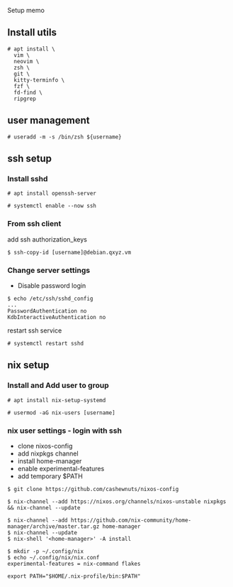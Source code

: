 Setup memo

## Install utils

```
# apt install \
  vim \
  neovim \
  zsh \
  git \
  kitty-terminfo \
  fzf \
  fd-find \
  ripgrep
```

## user management

```
# useradd -m -s /bin/zsh ${username}
```

## ssh setup

### Install sshd

```
# apt install openssh-server

# systemctl enable --now ssh
```

### From ssh client

add ssh authorization_keys

```
$ ssh-copy-id [username]@debian.qxyz.vm
```

### Change server settings

- Disable password login

```
$ echo /etc/ssh/sshd_config
...
PasswordAuthentication no
KdbInteractiveAuthentication no
```

restart ssh service

```
# systemctl restart sshd
```

## nix setup

### Install and Add user to group

```
# apt install nix-setup-systemd

# usermod -aG nix-users [username]
```

### nix user settings - login with ssh

- clone nixos-config
- add nixpkgs channel
- install home-manager
- enable experimental-features
- add temporary $PATH

```
$ git clone https://github.com/cashewnuts/nixos-config
```

```
$ nix-channel --add https://nixos.org/channels/nixos-unstable nixpkgs && nix-channel --update
```

```
$ nix-channel --add https://github.com/nix-community/home-manager/archive/master.tar.gz home-manager
$ nix-channel --update
$ nix-shell '<home-manager>' -A install
```

```
$ mkdir -p ~/.config/nix
$ echo ~/.config/nix/nix.conf
experimental-features = nix-command flakes
```

```
export PATH="$HOME/.nix-profile/bin:$PATH"
```
